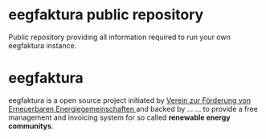 # eegfaktura public repository
Public repository providing all information required to run your own eegfaktura instance.

# eegfaktura
eegfaktura is a open source project initiated by [Verein zur Förderung von Erneuerbaren Energiegemeinschaften ](https://vfeeg.org) and backed by ... ... to provide a free management and invoicing system for so called **renewable energy communitys**. 
